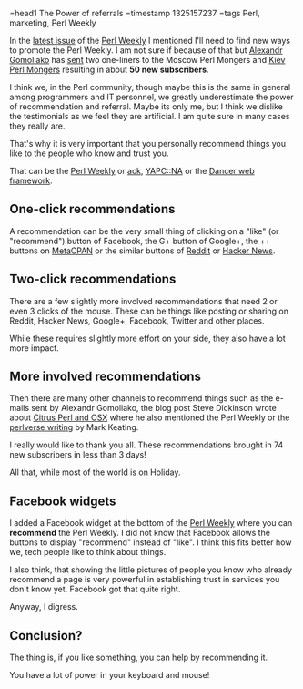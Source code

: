 =head1 The Power of referrals
=timestamp 1325157237
=tags Perl, marketing, Perl Weekly



In the <a href="https://perlweekly.com/archive/22.html">latest issue</a> of the <a href="https://perlweekly.com/">Perl Weekly</a>
I mentioned I'll need to find new ways to promote the Perl Weekly. I am not sure if because of that but
<a href="https://twitter.com/#!/zzzcpan">Alexandr Gomoliako</a> has
<a href="https://mail.pm.org/pipermail/moscow-pm/2011-December/011498.html">sent</a>
two one-liners to the Moscow Perl Mongers and <a href="http://kiev.pm.org/">Kiev Perl Mongers</a>
resulting in about <b>50 new subscribers</b>.



I think we, in the Perl community, though maybe this is the same in general among programmers and IT personnel,
we greatly underestimate the power of recommendation and referral. Maybe its only me, but I think we dislike
the testimonials as we feel they are artificial. I am quite sure in many cases they really are.

That's why it is very important that you personally recommend things you like to the
people who know and trust you.

That can be the <a href="https://perlweekly.com/">Perl Weekly</a> or
<a href="https://beyondgrep.com/">ack</a>, <a href="http://yapcna.org/">YAPC::NA</a> or
the <a href="https://perldancer.org/">Dancer web framework</a>.


## One-click recommendations

A recommendation can be the very small thing of clicking on a "like" (or "recommend")
button of Facebook, the G+ button of Google+, the ++ buttons on
<a href="https://metacpan.org/">MetaCPAN</a> or the similar buttons of
<a href="https://www.reddit.com/">Reddit</a> or <a href="https://news.ycombinator.com/">Hacker News</a>.

## Two-click recommendations

There are a few slightly more involved recommendations that need 2 or even 3 clicks of the mouse.
These can be things like posting or sharing on Reddit, Hacker News, Google+, Facebook, Twitter
and other places.

While these requires slightly more effort on your side, they also have a lot more impact.

## More involved recommendations

Then there are many other channels to recommend things such as the e-mails sent
by Alexandr Gomoliako, the blog post Steve Dickinson wrote about
<a href="https://blogs.perl.org/users/steve_dickinson/2011/12/citrus-perl-install-on-osx.html">Citrus Perl and OSX</a>
where he also mentioned the Perl Weekly or the
<a href="https://news.perlfoundation.org/2011/12/perlverse-perl-weekly-and-gabo.html">perlverse writing</a>
by Mark Keating.

I really would like to thank you all. These recommendations brought in 74
new subscribers in less than 3 days!

All that, while most of the world is on Holiday.


## Facebook widgets

I added a Facebook widget at the bottom of the <a href="https://perlweekly.com/">Perl Weekly</a>
where you can <b>recommend</b> the Perl Weekly. I did not know that Facebook allows the
buttons to display "recommend" instead of "like". I think this fits better how we,
tech people like to think about things.

I also think, that showing the little pictures of people you know who already
recommend a page is very powerful in establishing trust in services you don't know yet.
Facebook got that quite right.

Anyway, I digress.

## Conclusion?

The thing is, if you like something, you can help by recommending it.

You have a lot of power in your keyboard and mouse!


